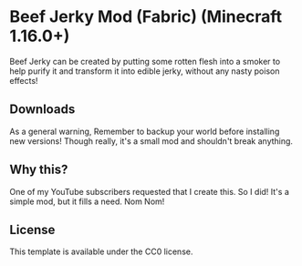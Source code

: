 # Beef Jerky Mod (Fabric) (Minecraft 1.16.0+)

Beef Jerky can be created by putting some rotten flesh into a smoker to help purify it and transform it into edible jerky, without any nasty poison effects!

## Downloads

As a general warning, Remember to backup your world before installing new versions! Though really, it's a small mod and shouldn't break anything.

## Why this?

One of my YouTube subscribers requested that I create this. So I did! It's a simple mod, but it fills a need. Nom Nom!

## License

This template is available under the CC0 license.
